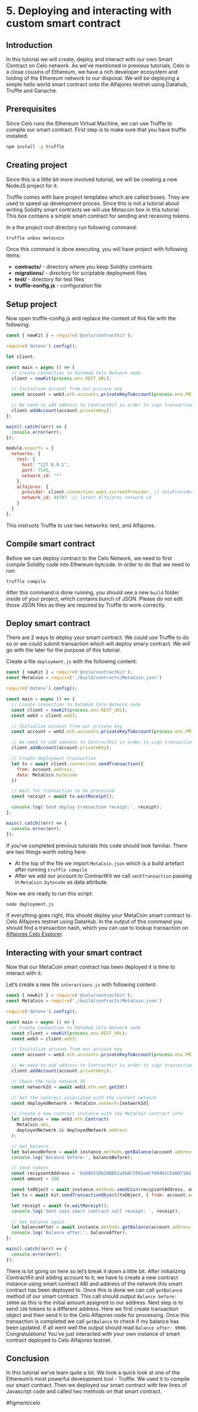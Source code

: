 # 5. Deploying and interacting with custom smart contract
## Introduction
In this tutorial we will create, deploy and interact with our own Smart Contract on Celo network. As we’ve mentioned in previous tutorials, Celo is a close cousins of Ethereum, we have a rich developer ecosystem and tooling of the Ethereum network to our disposal. We will be deploying a simple hello world smart contract onto the Alfajores testnet using Datahub, Truffle and Ganache.

## Prerequisites
Since Celo runs the Ethereum Virtual Machine, we can use Truffle to compile our smart contract.
First step is to make sure that you have truffle installed:

```bash
npm install -g truffle
```

## Creating project
Since this is a little bit more involved tutorial, we will be creating a new NodeJS project for it. 

Truffle comes with bare project templates which are called boxes. They are used to speed up development proces. Since this is not a tutorial about writing Solidity smart contracts we will use Metacoin box in this tutorial. This box contains a simple smart contract for sending and receiving tokens.

In a the project root directory run following command:

```bash
truffle unbox metacoin
```

Once this command is done executing, you will have project with following items:
* **contracts/** - directory where you keep Solidity contracts
* **migrations/** - directory for scriptable deployment files
* **test/** - directory for test files
* **truffle-config.js** - configuration file

## Setup project
Now open truffle-config.js and replace the content of this file with the following:

```javascript
const { newKit } = require('@celo/contractkit');

require('dotenv').config();

let client;

const main = async () => {
  // Create connection to DataHub Celo Network node
  client = newKit(process.env.REST_URL);

  // Initialize account from our private key
  const account = web3.eth.accounts.privateKeyToAccount(process.env.PRIVATE_KEY);

  // We need to add address to ContractKit in order to sign transactions
  client.addAccount(account.privateKey);
};

main().catch((err) => {
  console.error(err);
});

module.exports = {
  networks: {
    test: {
      host: "127.0.0.1",
      port: 7545,
      network_id: "*"
    },
    alfajores: {
      provider: client.connection.web3.currentProvider, // CeloProvider
      network_id: 44787  // latest Alfajores network id
    }
  }
};
```

This instructs Truffle to use two networks: test, and Alfajores.

## Compile smart contract
Before we can deploy contract to the Celo Network, we need to first compile Solidity code into Ethereum bytcode. In order to do that we need to run:

```
truffle compile
```

After this command is done running, you should see a new `build` folder inside of your project, which contains bunch of JSON. Please do not edit those JSON files as they are required by Truffle to work correctly.

## Deploy smart contract
There are 2 ways to deploy your smart contract. We could use Truffle to do so or we could submit transaction which will deploy smary contract. We will go with the later for the purpose of this tutorial.

Create a file `deployment.js` with the following content:

```javascript
const { newKit } = require('@celo/contractkit');
const MetaCoin = require('./build/contracts/MetaCoin.json')

require('dotenv').config();

const main = async () => {
  // Create connection to DataHub Celo Network node
  const client = newKit(process.env.REST_URL);
  const web3 = client.web3;

  // Initialize account from our private key
  const account = web3.eth.accounts.privateKeyToAccount(process.env.PRIVATE_KEY);

  // We need to add address to ContractKit in order to sign transactions
  client.addAccount(account.privateKey);

  // Create deployment transaction
  let tx = await client.connection.sendTransaction({
    from: account.address,
    data: MetaCoin.bytecode
  })

  // Wait for transaction to be processed
  const receipt = await tx.waitReceipt();

  console.log('Send deploy transaction receipt:', receipt);
};

main().catch((err) => {
  console.error(err);
});
```

If you’ve completed previous tutorials this code should look familiar. There are two things worth noting here:
* At the top of the file we import `MetaCoin.json` which is a build artefact after running `truffle compile`
* After we add our account to ContractKit we call `sentTransaction` passing in `MetaCoin.bytecode` as data attribute.

Now we are ready to run this script:

```bash
node deployment.js
```

If everything goes right, this should deploy your MetaCoin smart contract to Celo Alfajores testnet using DataHub. In the output of this command you should find a transaction hash, which you can use to lookup transaction on [Alfajores Celo Explorer](https://alfajores-blockscout.celo-testnet.org/).

## Interacting with your smart contract
Now that our MetaCoin smart contract has been deployed it is time to interact with it.

Let’s create a new file `interactions.js` with following content:

```javascript
const { newKit } = require('@celo/contractkit');
const MetaCoin = require('./build/contracts/MetaCoin.json')

require('dotenv').config();

const main = async () => {
  // Create connection to DataHub Celo Network node
  const client = newKit(process.env.REST_URL);
  const web3 = client.web3;

  // Initialize account from our private key
  const account = web3.eth.accounts.privateKeyToAccount(process.env.PRIVATE_KEY);

  // We need to add address to ContractKit in order to sign transactions
  client.addAccount(account.privateKey);

  // Check the Celo network ID
  const networkId = await web3.eth.net.getId()

  // Get the contract associated with the current network
  const deployedNetwork = MetaCoin.networks[networkId]

  // Create a new contract instance with the MetaCoin contract info
  let instance = new web3.eth.Contract(
    MetaCoin.abi,
    deployedNetwork && deployedNetwork.address
  );

  // Get balance
  let balanceBefore = await instance.methods.getBalance(account.address).call();
  console.log('Balance before:', balanceBefore);

  // Send tokens
  const recipientAddress = '0xD86518b29BB52a5DAC5991eACf09481CE4B0710d'
  const amount = 100

  const txObject = await instance.methods.sendCoin(recipientAddress, amount);
  let tx = await kit.sendTransactionObject(txObject, { from: account.address });

  let receipt = await tx.waitReceipt();
  console.log('Sent coin smart contract call receipt: ', receipt);

  // Get balance again
  let balanceAfter = await instance.methods.getBalance(account.address).call();
  console.log('Balance after:', balanceAfter);
};

main().catch((err) => {
  console.error(err);
});
```

There is lot going on here so let’s break it down a little bit.
After initializing ContractKit and adding account to it, we have to create a new contract instance using smart contract ABI and address of the network this smart contract has been deployed to. Once this is done we can call `getBalance` method of our smart contract. This call should output `Balance before: 10000` as this is the initial amount assigned to our address.
Next step is to send `100` tokens to a different address. Here we first create transaction object and then send it to the Celo Alfajores node for processing. Once this transaction is completed we call `getBalance` to check if my balance has been updated. If all went well the output should read `Balance after: 9900`.
Congratulations! You’ve just interacted with your own instance of smart contract deployed to Celo Alfajores testnet.

## Conclusion
In this tutorial we’ve learn quite a lot. We took a quick look at one of the Ethereum’s most powerful development tool - Truffle. We used it to compile our smart contract. Then we deployed our smart contract with few lines of Javascript code and called two methods on that smart contract. 

#figment/celo